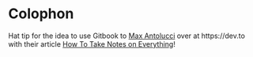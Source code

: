 # Colophon

Hat tip for the idea to use Gitbook to [Max Antolucci]([https://dev.to/maxwell_dev](https://dev.to/maxwell_dev)) over at https://dev.to with their article [How To Take Notes on Everything]([https://dev.to/maxwell_dev/how-to-take-notes-on-everything-32fc](https://dev.to/maxwell_dev/how-to-take-notes-on-everything-32fc))!
